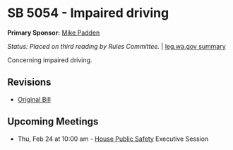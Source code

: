 # SB 5054 - Impaired driving
**Primary Sponsor:** [Mike Padden](/person/leg/mike.padden.md)

*Status: Placed on third reading by Rules Committee.* | [leg.wa.gov summary](https://app.leg.wa.gov/billsummary?BillNumber=5054&Year=2021)

Concerning impaired driving.

## Revisions
* [Original Bill](1/)

## Upcoming Meetings
* Thu, Feb 24 at 10:00 am - [House Public Safety](/house/2021-22/PS/) Executive Session